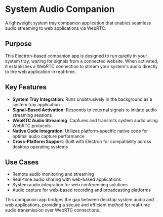 # System Audio Companion

A lightweight system tray companion application that enables seamless audio streaming to web applications via WebRTC.

## Purpose

This Electron-based companion app is designed to run quietly in your system tray, waiting for signals from a connected website. When activated, it establishes a WebRTC connection to stream your system's audio directly to the web application in real-time.

## Key Features

- **System Tray Integration**: Runs unobtrusively in the background as a system tray application
- **Signal-Based Activation**: Responds to external signals to initiate audio streaming sessions
- **WebRTC Audio Streaming**: Captures and transmits system audio using WebRTC protocols
- **Native Code Integration**: Utilizes platform-specific native code for optimal audio capture performance
- **Cross-Platform Support**: Built with Electron for compatibility across desktop operating systems

## Use Cases

- Remote audio monitoring and streaming
- Real-time audio sharing with web-based applications
- System audio integration for web conferencing solutions
- Audio capture for web-based recording and broadcasting platforms

This companion app bridges the gap between desktop system audio and web applications, providing a secure and efficient method for real-time audio transmission over WebRTC connections.
